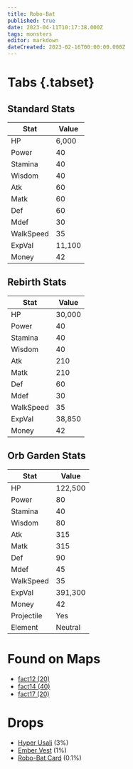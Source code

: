 ```yaml
---
title: Robo-Bat
published: true
date: 2023-04-11T10:17:38.000Z
tags: monsters
editor: markdown
dateCreated: 2023-02-16T00:00:00.000Z
---
```


# Tabs {.tabset}

## Standard Stats

|Stat|Value|
|-|-|
|HP|6,000|
|Power|40|
|Stamina|40|
|Wisdom|40|
|Atk|60|
|Matk|60|
|Def|60|
|Mdef|30|
|WalkSpeed|35|
|ExpVal|11,100|
|Money|42|
## Rebirth Stats

|Stat|Value|
|-|-|
|HP|30,000|
|Power|40|
|Stamina|40|
|Wisdom|40|
|Atk|210|
|Matk|210|
|Def|60|
|Mdef|30|
|WalkSpeed|35|
|ExpVal|38,850|
|Money|42|
## Orb Garden Stats

|Stat|Value|
|-|-|
|HP|122,500|
|Power|80|
|Stamina|40|
|Wisdom|80|
|Atk|315|
|Matk|315|
|Def|90|
|Mdef|45|
|WalkSpeed|35|
|ExpVal|391,300|
|Money|42|
|Projectile|Yes|
|Element|Neutral|

# Found on Maps
 * [fact12 (20)](/maps/fact12)
 * [fact14 (40)](/maps/fact14)
 * [fact17 (20)](/maps/fact17)

# Drops
 * [Hyper Usali](/items/hyper-usali) (3%)
 * [Ember Vest](/items/ember-vest) (1%)
 * [Robo-Bat Card](/items/robo-bat-card) (0.1%)
